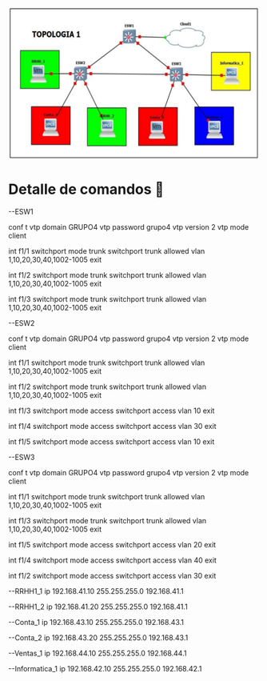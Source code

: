 ![This is a alt text.](../pictures/topologia1.png "Topologia completa")
# **Detalle de comandos 📑**
--ESW1

conf t
vtp domain GRUPO4
vtp password grupo4
vtp version 2
vtp mode client

int f1/1
switchport mode trunk
switchport trunk allowed vlan 1,10,20,30,40,1002-1005
exit

int f1/2
switchport mode trunk
switchport trunk allowed vlan 1,10,20,30,40,1002-1005
exit

int f1/3
switchport mode trunk
switchport trunk allowed vlan 1,10,20,30,40,1002-1005
exit


--ESW2

conf t
vtp domain GRUPO4
vtp password grupo4
vtp version 2
vtp mode client

int f1/1
switchport mode trunk
switchport trunk allowed vlan 1,10,20,30,40,1002-1005
exit

int f1/2
switchport mode trunk
switchport trunk allowed vlan 1,10,20,30,40,1002-1005
exit

int f1/3
switchport mode access
switchport access  vlan 10
exit

int f1/4
switchport mode access
switchport access  vlan 30
exit

int f1/5
switchport mode access
switchport access  vlan 10
exit


--ESW3

conf t
vtp domain GRUPO4
vtp password grupo4
vtp version 2
vtp mode client

int f1/1
switchport mode trunk
switchport trunk allowed vlan 1,10,20,30,40,1002-1005
exit

int f1/3
switchport mode trunk
switchport trunk allowed vlan 1,10,20,30,40,1002-1005
exit

int f1/5
switchport mode access
switchport access  vlan 20
exit

int f1/4
switchport mode access
switchport access  vlan 40
exit

int f1/2
switchport mode access
switchport access  vlan 30
exit


--RRHH1_1
ip 192.168.41.10 255.255.255.0 192.168.41.1

--RRHH1_2
ip 192.168.41.20 255.255.255.0 192.168.41.1

--Conta_1
ip 192.168.43.10 255.255.255.0 192.168.43.1

--Conta_2
ip 192.168.43.20 255.255.255.0 192.168.43.1

--Ventas_1
ip 192.168.44.10 255.255.255.0 192.168.44.1

--Informatica_1
ip 192.168.42.10 255.255.255.0 192.168.42.1